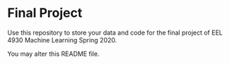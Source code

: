 # Final Project

Use this repository to store your data and code for the final project of EEL 4930 Machine Learning Spring 2020.

You may alter this README file.
